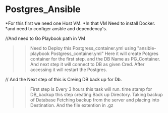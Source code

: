 # Postgres_Ansible

*For this first we need one Host VM.
*In that VM Need to install Docker.
*and need to configer ansble and dependency's.

//And need to Go Playbook path in VM
 >>Need to Deploy this Postgress_container.yml using "ansible-playbook Postgress_container.yml"
 >> Here it will create Potgres container for the first step.
 >> and the DB Name as PG_Container.
 >> And next step it will connect to DB as given Cred.
 >> After accessing it will restart the Postgres.

// And the Next step of this is Creing DB back up for Db.
 >>First step is Every 3 hours this task will run.
 >>time stamp for DB_backup
 >>this step creating Back up Directory.
 >>Taking backup of Database
 >>Fetching backup from the server and placing into Destination.
 >>And the file extention in .gz
